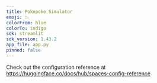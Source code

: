 ```yaml
---
title: Pokepoke Simulator
emoji: 📉
colorFrom: blue
colorTo: indigo
sdk: streamlit
sdk_version: 1.43.2
app_file: app.py
pinned: false
---
```


Check out the configuration reference at https://huggingface.co/docs/hub/spaces-config-reference
